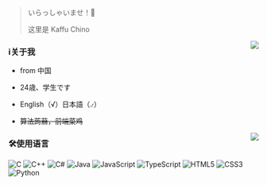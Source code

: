 > いらっしゃいませ！👋
> 
> 这里是 Kaffu Chino

<img align="right" src="https://github-readme-stats-kaffu-chinos-projects.vercel.app/api?username=Kaffu-Chino&theme=ambient_gradient&show_icons=true&custom_title=Kaffu-Chino&count_private=true&include_all_commits=true">

### ℹ关于我

- from 中国

- 24歳、学生です

- English（√）日本語（⍻）

- ~~算法蒟蒻，前端菜鸡~~

<img align="right" src="https://github-readme-stats.vercel.app/api/top-langs?username=Kaffu-Chino&hide_border=true&theme=ambient_gradient&layout=compact">

### 🛠️使用语言

![C](https://img.shields.io/badge/-C-a8b9cc?style=flat-square&logo=C&logoColor=fff)
![C++](https://img.shields.io/badge/-C%2b%2b-00599c?style=flat-square&logo=C%2b%2b&logoColor=fff)
![C#](https://img.shields.io/badge/-C%23-55599c?style=flat-square&logo=C%2b%2b&logoColor=fff)
![Java](https://img.shields.io/badge/-Java-f80000?style=flat-square&logo=oracle&logoColor=fff)
![JavaScript](https://img.shields.io/badge/-JavaScript-f7df1e?style=flat-square&logo=JavaScript&labelColor=f7df1e&logoColor=000)
![TypeScript](https://img.shields.io/badge/-TypeScript-3178c6?style=flat-square&logo=typescript&logoColor=fff)
![HTML5](https://img.shields.io/badge/-HTML5-e34f26?style=flat-square&logo=HTML5&logoColor=fff)
![CSS3](https://img.shields.io/badge/-CSS3-1572b6?style=flat-square&logo=CSS3&labelColor=1572b6)
![Python](https://img.shields.io/badge/-Python-3572a5?style=flat-square&logo=python&logoColor=fff)

<!--
**Kaffu-Chino/Kaffu-Chino** is a ✨ _special_ ✨ repository because its `README.md` (this file) appears on your GitHub profile.

Here are some ideas to get you started:

- 🔭 I’m currently working on ...
- 🌱 I’m currently learning ...
- 👯 I’m looking to collaborate on ...
- 🤔 I’m looking for help with ...
- 💬 Ask me about ...
- 📫 How to reach me: ...
- 😄 Pronouns: ...
- ⚡ Fun fact: ...
-->
